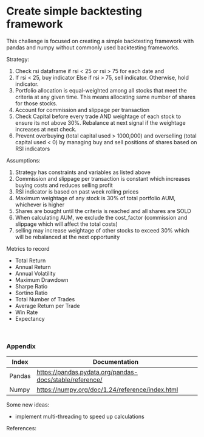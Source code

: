 # Create simple backtesting framework

This challenge is focused on creating a simple backtesting framework with pandas and numpy
without commonly used backtesting frameworks.


Strategy:
1. Check rsi dataframe if rsi < 25 or rsi > 75 for each date and 
2. If rsi < 25, buy indicator Else if rsi > 75, sell indicator. Otherwise, hold indicator.
3. Portfolio allocation is equal-weighted among all stocks that meet the criteria at any given time. This means allocating same number of shares for those stocks.
4. Account for commission and slippage per transaction
5. Check Capital before every trade AND weightage of each stock to ensure its not above 30%. Rebalance at next signal if the weightage increases at next check.
6. Prevent overbuying (total capital used > 1000,000) and overselling (total capital used < 0) by managing buy and sell positions of shares based on RSI indicators

Assumptions:
1. Strategy has constraints and variables as listed above
2. Commission and slippage per transaction is constant which increases buying costs and reduces selling profit
3. RSI indicator is based on past week rolling prices
4. Maximum weightage of any stock is 30% of total portfolio AUM, whichever is higher
5. Shares are bought until the criteria is reached and all shares are SOLD
6. When calculating AUM, we exclude the cost_factor (commission and slippage which will affect the total costs)
7. selling may increase weightage of other stocks to exceed 30% which will be rebalanced at the next opportunity

Metrics to record
- Total Return
- Annual Return
- Annual Volatility
- Maximum Drawdown
- Sharpe Ratio
- Sortino Ratio
- Total Number of Trades
- Average Return per Trade
- Win Rate
- Expectancy

<br>

### Appendix
| Index | Documentation  |
|--------------|------|
|   Pandas     | https://pandas.pydata.org/pandas-docs/stable/reference/|
|   Numpy      | https://numpy.org/doc/1.24/reference/index.html|


Some new ideas:
-  implement multi-threading to speed up calculations

References:
<nav>
</nav> 